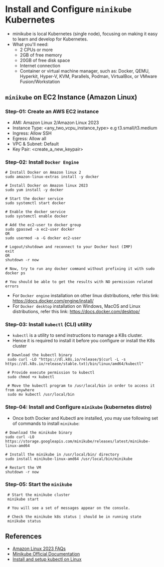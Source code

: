 # Install and Configure `minikube` Kubernetes

- minikube is local Kubernetes (single node), focusing on making it easy to learn and develop for Kubernetes.
- What you'll need:
  - 2 CPUs or more
  - 2GB of free memory
  - 20GB of free disk space
  - Internet connection
  - Container or virtual machine manager, such as: Docker, QEMU, Hyperkit, Hyper-V, KVM, Parallels, Podman, VirtualBox, or VMware Fusion/Workstation

## `minikube` on EC2 Instance (Amazon Linux)

### Step-01: Create an AWS EC2 instance

- AMI: Amazon Linux 2/Amazon Linux 2023
- Instance Type: <any_two_vcpu_instance_type> e.g t3.small/t3.medium
- Ingress: Allow SSH
- Egress: Allow all
- VPC & Subnet: Default
- Key Pair: <create_a_new_keypair>

### Step-02: Install `Docker Engine`

```
# Install Docker on Amazon linux 2
sudo amazon-linux-extras install -y docker

# Install Docker on Amazon linux 2023
sudo yum install -y docker

# Start the docker service
sudo systemctl start docker

# Enable the docker service
sudo systemctl enable docker

# Add the ec2-user to docker group
sudo gpasswd -a ec2-user docker
OR
sudo usermod -a -G docker ec2-user

# Logout/shutdown and reconnect to your Docker host (IMP)
exit
OR
shutdown -r now

# Now, try to run any docker command without prefixing it with sudo
docker ps

# You should be able to get the results with NO permission related errors
```

- For `Docker engine` installation on other linux distributions, refer this link: https://docs.docker.com/engine/install/
- For `Docker desktop` installation on Windows, MacOS and Linux distributions, refer this link: https://docs.docker.com/desktop/

### Step-03: Install `kubectl` (CLI) utility

- `kubectl` is a utility to send instructions to manage a K8s cluster.
- Hence it is required to install it before you configure or install the K8s cluster

```
 # Download the kubectl binary
 sudo curl -LO "https://dl.k8s.io/release/$(curl -L -s https://dl.k8s.io/release/stable.txt)/bin/linux/amd64/kubectl"

 # Provide execute permission to kubectl
 sudo chmod +x kubectl

 # Move the kubectl program to /usr/local/bin in order to access it from anywhere
 sudo mv kubectl /usr/local/bin

```

### Step-04: Install and Configure `minikube` (kubernetes distro)

- Once both Docker and Kubectl are installed, you may use following set of commands to install `minikube`:

```
# Download the minikube binary
sudo curl -LO https://storage.googleapis.com/minikube/releases/latest/minikube-linux-amd64

# Install the minikube in /usr/local/bin/ directory
sudo install minikube-linux-amd64 /usr/local/bin/minikube

# Restart the VM
shutdown -r now
```

### Step-05: Start the `minikube`

```
 # Start the minikube cluster
 minikube start

 # You will see a set of messages appear on the console.

 # Check the minikube k8s status | should be in running state
 minikube status

```

## References

- [Amazon Linux 2023 FAQs](https://aws.amazon.com/linux/amazon-linux-2023/faqs/)
- [Minikube Official Documentation](https://minikube.sigs.k8s.io/docs/)
- [Install and setup kubectl on Linux](https://kubernetes.io/docs/tasks/tools/install-kubectl-linux/)
